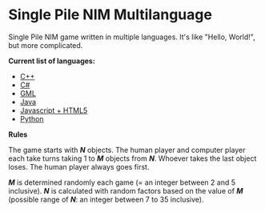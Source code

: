 # Single Pile NIM Multilanguage

Single Pile NIM game written in multiple languages. It's like "Hello, World!", but more complicated.

**Current list of languages:**

* [C++](https://github.com/mstop4/SinglePileNIM_Multilang/tree/master/c_plus_plus)
* [C#](https://github.com/mstop4/SinglePileNIM_Multilang/tree/master/c_sharp)
* [GML](https://github.com/mstop4/SinglePileNIM_Multilang/tree/master/gml)
* [Java](https://github.com/mstop4/SinglePileNIM_Multilang/tree/master/java)
* [Javascript + HTML5](https://github.com/mstop4/SinglePileNIM_Multilang/tree/master/javascript_html)
* [Python](https://github.com/mstop4/SinglePileNIM_Multilang/tree/master/python)

**Rules**

The game starts with ***N*** objects. The human player and computer player each take turns taking 1 to ***M*** objects from ***N***. Whoever takes the last object loses. The human player always goes first.

***M*** is determined randomly each game (= an integer between 2 and 5 inclusive). ***N*** is calculated with random factors based on the value of ***M*** (possible range of ***N***: an integer between 7 to 35 inclusive).

